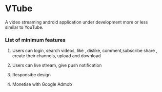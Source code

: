 # VTube
A video streaming android application  under development more or less similar to YouTube.

### List of minimum features
1. Users can login, search videos, like , dislike, comment,subscribe share , create their channels, upload and download

2. Users can live stream, give push notification

3. Responsibe design 

4. Monetise with Google Admob


